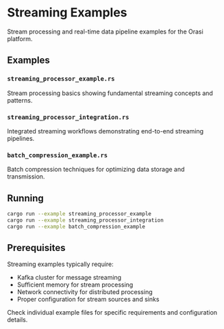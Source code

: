 # Streaming Examples

Stream processing and real-time data pipeline examples for the Orasi platform.

## Examples

### `streaming_processor_example.rs`
Stream processing basics showing fundamental streaming concepts and patterns.

### `streaming_processor_integration.rs`
Integrated streaming workflows demonstrating end-to-end streaming pipelines.

### `batch_compression_example.rs`
Batch compression techniques for optimizing data storage and transmission.

## Running

```bash
cargo run --example streaming_processor_example
cargo run --example streaming_processor_integration
cargo run --example batch_compression_example
```

## Prerequisites

Streaming examples typically require:
- Kafka cluster for message streaming
- Sufficient memory for stream processing
- Network connectivity for distributed processing
- Proper configuration for stream sources and sinks

Check individual example files for specific requirements and configuration details.
